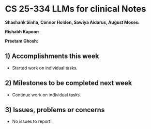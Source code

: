 # CS 25-334 LLMs for clinical Notes
**Shashank Sinha, Connor Holden, Sawiya Aidarus, August Moses:**

**Rishabh Kapoor:**

**Preetam Ghosh:**

## 1) Accomplishments this week ##
   - Started work on individual tasks.
## 2) Milestones to be completed next week ##
   - Continue work on individual tasks.
## 3) Issues, problems or concerns ##
   - No issues to report!
